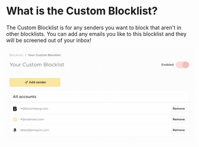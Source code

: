 # What is the Custom Blocklist?

The Custom Blocklist is for any senders you want to block that aren't in other blocklists. You can add any emails you like to this blocklist and they will be screened out of your inbox!

![An example of the custom blocklist with domains and email addresses blocked!](../../.gitbook/assets/custom-blocklist.png)
